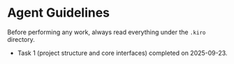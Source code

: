# Agent Guidelines

Before performing any work, always read everything under the `.kiro` directory.

- Task 1 (project structure and core interfaces) completed on 2025-09-23.

